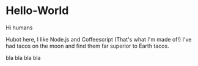 # Hello-World

Hi humans

Hubot here, I like Node.js and Coffeescript (That's what I'm made of!)
I've had tacos on the moon and find them far superior to Earth tacos. 


bla bla bla bla
